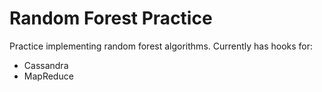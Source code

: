 # Random Forest Practice

Practice implementing random forest algorithms. Currently has hooks for:

* Cassandra
* MapReduce

